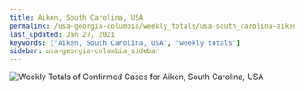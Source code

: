 ```yaml
---
title: Aiken, South Carolina, USA
permalink: /usa-georgia-columbia/weekly_totals/usa-south_carolina-aiken-weekly_totals.html
last_updated: Jan 27, 2021
keywords: ["Aiken, South Carolina, USA", "weekly totals"]
sidebar: usa-georgia-columbia_sidebar
---
```


![Weekly Totals of Confirmed Cases for Aiken, South Carolina, USA](/covid_tracker/images/graphs/usa-south_carolina-aiken-weekly_totals_graph.png)
